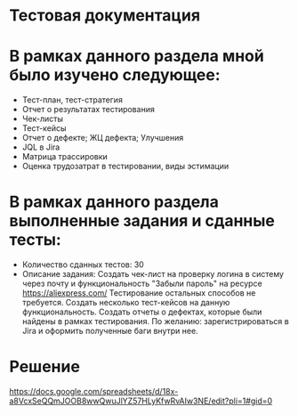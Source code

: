 # Тестовая документация
# В рамках данного раздела мной было изучено следующее:
- Тест-план, тест-стратегия
- Отчет о результатах тестирования
- Чек-листы
- Тест-кейсы
- Отчет о дефекте; ЖЦ дефекта; Улучшения
- JQL в Jira
- Матрица трассировки
- Оценка трудозатрат в тестировании, виды эстимации
# В рамках данного раздела выполненные задания и сданные тесты:
- Количество сданных тестов: 30
- Описание задания:
Создать чек-лист на проверку логина в систему через почту и функциональность "Забыли пароль" на ресурсе https://aliexpress.com/ Тестирование остальных способов не требуется.
Создать несколько тест-кейсов на данную функциональность.
Создать отчеты о дефектах, которые были найдены в рамках тестирования.
По желанию: зарегистрироваться в Jira и оформить полученные баги внутри нее.
# Решение
https://docs.google.com/spreadsheets/d/18x-a8VcxSeQQmJOOB8wwQwuJlYZ57HLyKfwRvAIw3NE/edit?pli=1#gid=0
